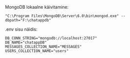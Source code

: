 MongoDB lokaalne käivitamine:

    "C:\Program Files\MongoDB\Server\6.0\bin\mongod.exe" --dbpath="F:\chatappdb"

.env sisu näidis:

    DB_CONN_STRING="mongodb://localhost:27017"
    DB_NAME="chatappDB"
    MESSAGES_COLLECTION_NAME="MESSAGES"
    USERS_COLLECTION_NAME="users"
